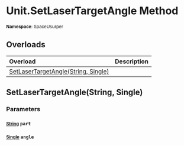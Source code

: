 # Unit.SetLaserTargetAngle Method

<small>**Namespace**: SpaceUsurper</small>

## Overloads

<div markdown="1" class="member-table">

| Overload | Description |
| :------- | ----------- |
| [SetLaserTargetAngle(String, Single)](#String_Single_) |  | 

</div>

## SetLaserTargetAngle(String, Single)
### Parameters
#### <small>[String](https://docs.microsoft.com/en-us/dotnet/api/system.string?view=netframework-4.5)</small> `part`

#### <small>[Single](https://docs.microsoft.com/en-us/dotnet/api/system.single?view=netframework-4.5)</small> `angle`

